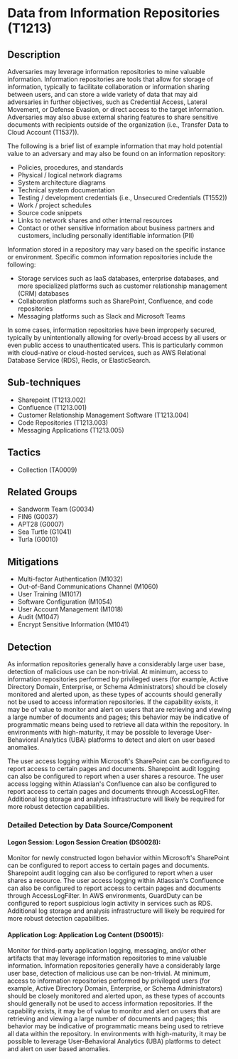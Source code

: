# Data from Information Repositories (T1213)

## Description
Adversaries may leverage information repositories to mine valuable information. Information repositories are tools that allow for storage of information, typically to facilitate collaboration or information sharing between users, and can store a wide variety of data that may aid adversaries in further objectives, such as Credential Access, Lateral Movement, or Defense Evasion, or direct access to the target information. Adversaries may also abuse external sharing features to share sensitive documents with recipients outside of the organization (i.e., Transfer Data to Cloud Account (T1537)). 

The following is a brief list of example information that may hold potential value to an adversary and may also be found on an information repository:

* Policies, procedures, and standards
* Physical / logical network diagrams
* System architecture diagrams
* Technical system documentation
* Testing / development credentials (i.e., Unsecured Credentials (T1552)) 
* Work / project schedules
* Source code snippets
* Links to network shares and other internal resources
* Contact or other sensitive information about business partners and customers, including personally identifiable information (PII) 

Information stored in a repository may vary based on the specific instance or environment. Specific common information repositories include the following:

* Storage services such as IaaS databases, enterprise databases, and more specialized platforms such as customer relationship management (CRM) databases 
* Collaboration platforms such as SharePoint, Confluence, and code repositories
* Messaging platforms such as Slack and Microsoft Teams 

In some cases, information repositories have been improperly secured, typically by unintentionally allowing for overly-broad access by all users or even public access to unauthenticated users. This is particularly common with cloud-native or cloud-hosted services, such as AWS Relational Database Service (RDS), Redis, or ElasticSearch.

## Sub-techniques
- Sharepoint (T1213.002)
- Confluence (T1213.001)
- Customer Relationship Management Software (T1213.004)
- Code Repositories (T1213.003)
- Messaging Applications (T1213.005)

## Tactics
- Collection (TA0009)

## Related Groups
- Sandworm Team (G0034)
- FIN6 (G0037)
- APT28 (G0007)
- Sea Turtle (G1041)
- Turla (G0010)

## Mitigations
- Multi-factor Authentication (M1032)
- Out-of-Band Communications Channel (M1060)
- User Training (M1017)
- Software Configuration (M1054)
- User Account Management (M1018)
- Audit (M1047)
- Encrypt Sensitive Information (M1041)

## Detection
As information repositories generally have a considerably large user base, detection of malicious use can be non-trivial. At minimum, access to information repositories performed by privileged users (for example, Active Directory Domain, Enterprise, or Schema Administrators) should be closely monitored and alerted upon, as these types of accounts should generally not be used to access information repositories. If the capability exists, it may be of value to monitor and alert on users that are retrieving and viewing a large number of documents and pages; this behavior may be indicative of programmatic means being used to retrieve all data within the repository. In environments with high-maturity, it may be possible to leverage User-Behavioral Analytics (UBA) platforms to detect and alert on user based anomalies.

The user access logging within Microsoft's SharePoint can be configured to report access to certain pages and documents.  Sharepoint audit logging can also be configured to report when a user shares a resource.  The user access logging within Atlassian's Confluence can also be configured to report access to certain pages and documents through AccessLogFilter.  Additional log storage and analysis infrastructure will likely be required for more robust detection capabilities. 

### Detailed Detection by Data Source/Component
#### Logon Session: Logon Session Creation (DS0028): 
Monitor for newly constructed logon behavior within Microsoft's SharePoint can be configured to report access to certain pages and documents.  Sharepoint audit logging can also be configured to report when a user shares a resource.  The user access logging within Atlassian's Confluence can also be configured to report access to certain pages and documents through AccessLogFilter.  In AWS environments, GuardDuty can be configured to report suspicious login activity in services such as RDS. Additional log storage and analysis infrastructure will likely be required for more robust detection capabilities. 

#### Application Log: Application Log Content (DS0015): 
Monitor for third-party application logging, messaging, and/or other artifacts that may leverage information repositories to mine valuable information. Information repositories generally have a considerably large user base, detection of malicious use can be non-trivial. At minimum, access to information repositories performed by privileged users (for example, Active Directory Domain, Enterprise, or Schema Administrators) should be closely monitored and alerted upon, as these types of accounts should generally not be used to access information repositories. If the capability exists, it may be of value to monitor and alert on users that are retrieving and viewing a large number of documents and pages; this behavior may be indicative of programmatic means being used to retrieve all data within the repository. In environments with high-maturity, it may be possible to leverage User-Behavioral Analytics (UBA) platforms to detect and alert on user based anomalies.

